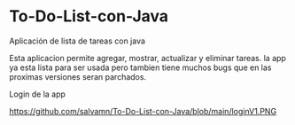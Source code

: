 # To-Do-List-con-Java
Aplicación de lista de tareas con java

Esta aplicacion permite agregar, mostrar, actualizar y eliminar tareas. 
la app ya esta lista para ser usada pero tambien tiene muchos bugs que en las proximas versiones seran parchados.

Login de la app

https://github.com/salvamn/To-Do-List-con-Java/blob/main/loginV1.PNG
